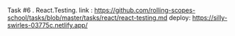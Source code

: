 Task #6 . React.Testing.
link : https://github.com/rolling-scopes-school/tasks/blob/master/tasks/react/react-testing.md
deploy: https://silly-swirles-03775c.netlify.app/
